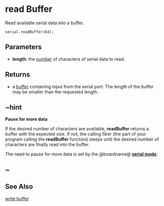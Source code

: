# read Buffer

Read available serial data into a buffer.

```sig
serial.readBuffer(64);
```

## Parameters

* **length**: the [number](/types/number) of characters of serial data to read.

## Returns

* a [buffer](/types/buffer) containing input from the serial port. The length of the buffer may be smaller than the requested length.

## ~hint
**Pause for more data**

If the desired number of characters are available, **readBuffer** returns a buffer with the expected size. If not, the calling fiber (the part of your program calling the **readBuffer** function) sleeps until the desired number of characters are finally read into the buffer.

The need to pause for more data is set by the @boardname@ **[serial mode](https://lancaster-university.github.io/microbit-docs/ubit/serial/#serial-modes)**.
## ~

## See Also

[write buffer](/reference/serial/write-buffer)
